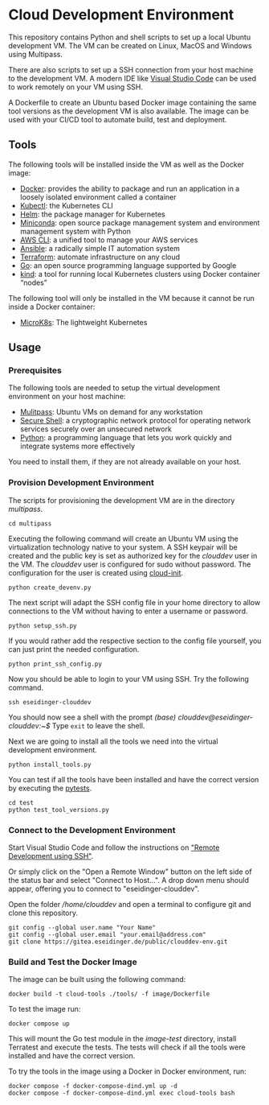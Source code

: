 # Cloud Development Environment

This repository contains Python and shell scripts to set up a local Ubuntu development VM.
The VM can be created on Linux, MacOS and Windows using Multipass.

There are also scripts to set up a SSH connection from your host machine to the development VM.
A modern IDE like [Visual Studio Code](https://code.visualstudio.com/) can be used to work remotely on your VM using SSH.

A Dockerfile to create an Ubuntu based Docker image containing the same tool versions as the development VM is also available.
The image can be used with your CI/CD tool to automate build, test and deployment.

## Tools

The following tools will be installed inside the VM as well as the Docker image:

* [Docker](https://www.docker.com/): provides the ability to package and run an application in a loosely isolated environment called a container
* [Kubectl](https://kubernetes.io/docs/reference/kubectl/): the Kubernetes CLI
* [Helm](https://helm.sh/): the package manager for Kubernetes
* [Miniconda](https://docs.conda.io/en/latest/miniconda.html): open source package management system and environment management system with Python
* [AWS CLI](https://aws.amazon.com/de/cli/): a unified tool to manage your AWS services
* [Ansible](https://docs.ansible.com/ansible/latest/index.html): a radically simple IT automation system
* [Terraform](https://www.terraform.io/): automate infrastructure on any cloud
* [Go](https://go.dev/): an open source programming language supported by Google
* [kind](https://kind.sigs.k8s.io/): a tool for running local Kubernetes clusters using Docker container “nodes”

The following tool will only be installed in the VM because it cannot be run inside a Docker container:

* [MicroK8s](https://microk8s.io/): The lightweight Kubernetes

## Usage

### Prerequisites

The following tools are needed to setup the virtual development environment on your host machine:

* [Mulitpass](https://multipass.run/): Ubuntu VMs on demand for any workstation
* [Secure Shell](https://en.wikipedia.org/wiki/Secure_Shell): a cryptographic network protocol for operating network services securely over an unsecured network
* [Python](https://www.python.org/): a programming language that lets you work quickly and integrate systems more effectively

You need to install them, if they are not already available on your host.

### Provision Development Environment

The scripts for provisioning the development VM are in the directory _multipass_.

```
cd multipass
```

Executing the following command will create an Ubuntu VM using the virtualization technology native to your system.
A SSH keypair will be created and the public key is set as authorized key for the _clouddev_ user in the VM.
The _clouddev_ user is configured for sudo without password. The configuration for the user is created using
[cloud-init](https://cloudinit.readthedocs.io/en/latest/).

```
python create_devenv.py
```

The next script will adapt the SSH config file in your home directory to allow connections to the VM without having
to enter a username or password.

```
python setup_ssh.py
```

If you would rather add the respective section to the config file yourself, you can just print the needed configuration.

```
python print_ssh_config.py
```

Now you should be able to login to your VM using SSH. Try the following command.

```
ssh eseidinger-clouddev
```

You should now see a shell with the prompt _(base) clouddev@eseidinger-clouddev:~$_
Type `exit` to leave the shell.

Next we are going to install all the tools we need into the virtual development environment.

```
python install_tools.py
```

You can test if all the tools have been installed and have the correct version by executing the
[pytests](https://docs.pytest.org/).


```
cd test
python test_tool_versions.py
```

### Connect to the Development Environment

Start Visual Studio Code and follow the instructions on ["Remote Development using SSH"](https://code.visualstudio.com/docs/remote/ssh).

Or simply click on the "Open a Remote Window" button on the left side of the status bar and select "Connect to Host...".
A drop down menu should appear, offering you to connect to "eseidinger-clouddev".

Open the folder _/home/clouddev_ and open a terminal to configure git and clone this repository.

```
git config --global user.name "Your Name"
git config --global user.email "your.email@address.com"
git clone https://gitea.eseidinger.de/public/clouddev-env.git
```

### Build and Test the Docker Image

The image can be built using the following command:
```
docker build -t cloud-tools ./tools/ -f image/Dockerfile
```

To test the image run:
```
docker compose up
```

This will mount the Go test module in the _image-test_ directory, install Terratest and execute the tests.
The tests will check if all the tools were installed and have the correct version. 

To try the tools in the image using a Docker in Docker environment, run:
```
docker compose -f docker-compose-dind.yml up -d
docker compose -f docker-compose-dind.yml exec cloud-tools bash
```
